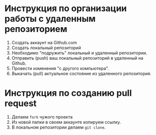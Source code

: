 # Инструкция по организации работы с удаленным репозиторием

1. Создать аккаунт на Github.com
2. Cоздать локальный репозиторий
3. Необходимо "подружить" локальный и удаленный репозитории.
4. Отправить (push) ваш локальный репозиторий в удаленный на Github.
5. Провести изменения "с другого компьютера".
6. Выкачать (pull) актуальное состояние из удаленного репозитория.

# Инструкция по созданию pull request

1. Делаем `fork` чужого проекта
2. Из новой папки в своем аккаунте копируем ссылку.
3. В локальном репозитории делаем `git clone`.